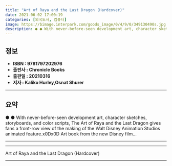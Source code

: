 ```yaml
---
title: "Art of Raya and the Last Dragon (Hardcover)"
date: 2021-06-02 17:00:19
categories: [외국도서, 컴퓨터]
image: https://bimage.interpark.com/goods_image/0/4/9/0/349130490s.jpg
description: ● ● With never-before-seen development art, character sketches, storyboards, and color scripts, The Art of Raya and the Last Dragon gives fans a front-row vie
---
```


## **정보**

- **ISBN : 9781797202976**
- **출판사 : Chronicle Books**
- **출판일 : 20210316**
- **저자 : Kaliko Hurley,Osnat Shurer**

------



## **요약**

●  ●  With never-before-seen development art, character sketches, storyboards, and color scripts, The Art of Raya and the Last Dragon gives fans a front-row view of the making of the Walt Disney Animation Studios animated feature.x0Dx0D  Art book from the new Disney film... 

------



------


Art of Raya and the Last Dragon (Hardcover) 

------



